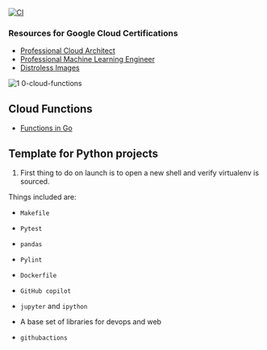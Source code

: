 [![CI](https://github.com/nogibjj/python-template/actions/workflows/cicd.yml/badge.svg)](https://github.com/nogibjj/python-template/actions/workflows/cicd.yml)
### Resources for Google Cloud Certifications

* [Professional Cloud Architect](https://cloud.google.com/certification/cloud-architect)
* [Professional Machine Learning Engineer](https://cloud.google.com/certification/machine-learning-engineer)
* [Distroless Images](https://github.com/GoogleContainerTools/distroless)

![1 0-cloud-functions](https://user-images.githubusercontent.com/58792/222994132-6d86dd73-bcef-4907-98b2-f30aa40c0f1b.png)


## Cloud Functions

* [Functions in Go](https://github.com/GoogleCloudPlatform/functions-framework-go)


## Template for Python projects 

1. First thing to do on launch is to open a new shell and verify virtualenv is sourced.

Things included are:

* `Makefile`

* `Pytest`

* `pandas`

* `Pylint`

* `Dockerfile`

* `GitHub copilot`

* `jupyter` and `ipython` 

* A base set of libraries for devops and web

* `githubactions` 



